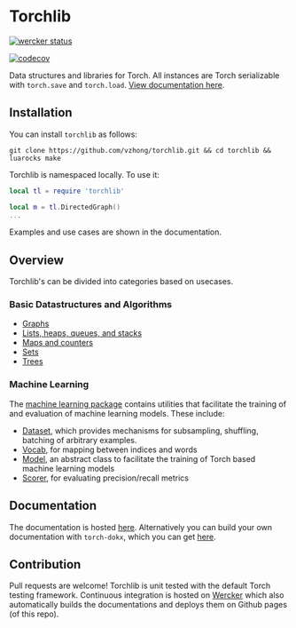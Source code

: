 # Torchlib

[![wercker status](https://app.wercker.com/status/c7bd97d06535598d96937e0cf5ace629/m "wercker status")](https://app.wercker.com/project/bykey/c7bd97d06535598d96937e0cf5ace629)

[![codecov](https://codecov.io/gh/vzhong/torchlib/branch/master/graph/badge.svg)](https://codecov.io/gh/vzhong/torchlib)

Data structures and libraries for Torch. All instances are Torch serializable with `torch.save` and `torch.load`.
[View documentation here](http://www.victorzhong.com/torchlib/tl/index.html).


## Installation

You can install `torchlib` as follows:

`git clone https://github.com/vzhong/torchlib.git && cd torchlib && luarocks make`

Torchlib is namespaced locally. To use it:

```lua
local tl = require 'torchlib'

local m = tl.DirectedGraph()
...
```

Examples and use cases are shown in the documentation.


## Overview

Torchlib's can be divided into categories based on usecases.

### Basic Datastructures and Algorithms

- [Graphs](http://www.victorzhong.com/torchlib/tl/index.html#tl.src.graph.DirectedGraph.dok)
- [Lists, heaps, queues, and stacks](http://www.victorzhong.com/torchlib/tl/index.html#tl.src.list.ArrayList.dok)
- [Maps and counters](http://www.victorzhong.com/torchlib/tl/index.html#tl.src.map.Counter.dok)
- [Sets](http://www.victorzhong.com/torchlib/tl/index.html#tl.src.set.Set.dok)
- [Trees](http://www.victorzhong.com/torchlib/tl/index.html#tl.src.tree.BinarySearchTree.dok)

### Machine Learning

The [machine learning package](http://www.victorzhong.com/torchlib/tl/index.html#tl.src.ml.dok) contains utilities that facilitate the training of and evaluation of machine learning models. These include:

- [Dataset](http://www.victorzhong.com/torchlib/tl/index.html#tl.src.ml.Dataset.dok), which provides mechanisms for subsampling, shuffling, batching of arbitrary examples.
- [Vocab](http://www.victorzhong.com/torchlib/tl/index.html#tl.src.ml.Vocab.dok), for mapping between indices and words
- [Model](http://www.victorzhong.com/torchlib/tl/index.html#tl.src.ml.Model.dok), an abstract class to facilitate the training of Torch based machine learning models
- [Scorer](http://www.victorzhong.com/torchlib/tl/index.html#tl.src.ml.Scorer.dok), for evaluating precision/recall metrics


## Documentation

The documentation is hosted [here](http://www.victorzhong.com/torchlib/tl/index.html).
Alternatively you can build your own documentation with `torch-dokx`, which you can get [here](https://github.com/deepmind/torch-dokx).


## Contribution

Pull requests are welcome! Torchlib is unit tested with the default Torch testing framework. Continuous integration is hosted on [Wercker](http://wercker.com/) which also automatically builds the documentations and deploys them on Github pages (of this repo).
